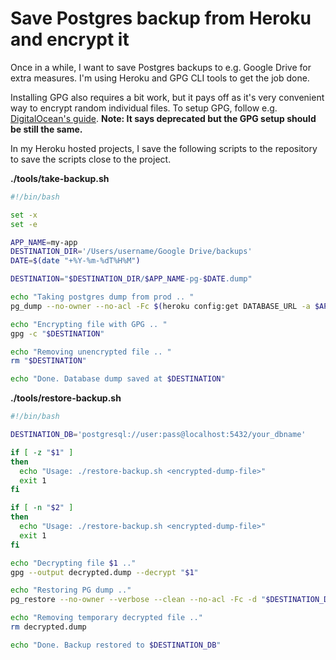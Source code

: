 # Save Postgres backup from Heroku and encrypt it

Once in a while, I want to save Postgres backups to e.g. Google Drive for
extra measures. I'm using Heroku and GPG CLI tools to get the job done.

Installing GPG also requires a bit work, but it pays off as it's very convenient
way to encrypt random individual files.
To setup GPG, follow e.g. [DigitalOcean's guide](https://www.digitalocean.com/community/tutorials/how-to-use-gpg-to-encrypt-and-sign-messages-on-an-ubuntu-12-04-vps).
**Note: It says deprecated but the GPG setup should be still the same.**

In my Heroku hosted projects, I save the following scripts to the repository to save the scripts close to the project.

**./tools/take-backup.sh**

```bash
#!/bin/bash

set -x
set -e

APP_NAME=my-app
DESTINATION_DIR='/Users/username/Google Drive/backups'
DATE=$(date "+%Y-%m-%dT%H%M")

DESTINATION="$DESTINATION_DIR/$APP_NAME-pg-$DATE.dump"

echo "Taking postgres dump from prod .. "
pg_dump --no-owner --no-acl -Fc $(heroku config:get DATABASE_URL -a $APP_NAME) > "$DESTINATION"

echo "Encrypting file with GPG .. "
gpg -c "$DESTINATION"

echo "Removing unencrypted file .. "
rm "$DESTINATION"

echo "Done. Database dump saved at $DESTINATION"
```

**./tools/restore-backup.sh**

```bash
#!/bin/bash

DESTINATION_DB='postgresql://user:pass@localhost:5432/your_dbname'

if [ -z "$1" ]
then
  echo "Usage: ./restore-backup.sh <encrypted-dump-file>"
  exit 1
fi

if [ -n "$2" ]
then
  echo "Usage: ./restore-backup.sh <encrypted-dump-file>"
  exit 1
fi

echo "Decrypting file $1 .."
gpg --output decrypted.dump --decrypt "$1"

echo "Restoring PG dump .."
pg_restore --no-owner --verbose --clean --no-acl -Fc -d "$DESTINATION_DB" decrypted.dump

echo "Removing temporary decrypted file .."
rm decrypted.dump

echo "Done. Backup restored to $DESTINATION_DB"
```
